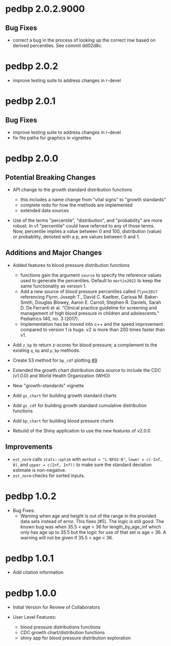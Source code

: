 # pedbp 2.0.2.9000

## Bug Fixes
* correct a bug in the process of looking up the correct row based on derived
  percentiles.  See commit dd02d8c.

# pedbp 2.0.2

* improve testing suite to address changes in r-devel

# pedbp 2.0.1

## Bug Fixes

* improve testing suite to address changes in r-devel
* fix file paths for graphics in vignettes

# pedbp 2.0.0

## Potential Breaking Changes

* API change to the growth standard distribution functions
  * this includes a name change from "vital signs" to "growth standards"
  * complete redo for how the methods are implemented
  * extended data sources

* Use of the terms "percentile", "distribution", and "probability" are more
  robust.  In v1 "percentile" could have referred to any of those terms.  Now,
  percentile implies a value between 0 and 100, distribution (value) or
  probability, denoted with a p, are values between 0 and 1.


## Additions and Major Changes

* Added features to blood pressure distribution functions
  * functions gain the argument `source` to specify the reference values used
    to generate the percentiles.  Default to `martin2022` to keep the same
    functionality as version 1.
  * Add a new source of blood pressure percentiles called `flynn2017` referencing
    Flynn, Joseph T., David C. Kaelber, Carissa M. Baker-Smith, Douglas Blowey,
    Aaron E. Carroll, Stephen R. Daniels, Sarah D. De Ferranti et al. "Clinical
    practice guideline for screening and management of high blood pressure in
    children and adolescents." Pediatrics 140, no. 3 (2017).
  * Implementation has be moved into c++ and the speed improvement compared to
    version 1 is huge.  v2 is more than 200 times faster than v1.

* Add `z_bp` to return z-scores for blood pressure; a complement to the
  existing `q_bp` and `p_bp` methods.

* Create S3 method for `bp_cdf` plotting [#9](https://github.com/dewittpe/pedbp/issues/9)

* Extended the growth chart distribution data source to include the CDC (v1.0.0)
  and World Health Organization (WHO)

* New "growth-standards" vignette

* Add `gs_chart` for building growth standard charts

* Add `gs_cdf` for building growth standard cumulative distribution functions

* Add `bp_chart` for building blood pressure charts

* Rebuild of the Shiny application to use the new features of v2.0.0

## Improvements

* `est_norm` calls `stats::optim` with `method = "L-BFGS-B"`, `lower = c(-Inf, 0)`, and `upper = c(Inf, Inf))` to make sure the standard deviation estimate is non-negative.
* `est_norm` checks for sorted inputs.

# pedbp 1.0.2

* Bug Fixes:
  - Warning when age and height is out of the range in the provided data sets
    instead of error.  This fixes (#5).  The logic is still good.  The known bug
    was when 35.5 < age < 36 for length_by_age_inf which only has age up to 35.5
    but the logic for use of that set is age < 36.  A warning will not be given
    if 35.5 < age < 36.


# pedbp 1.0.1

* Add citation information

# pedbp 1.0.0

* Initial Version for Review of Collaborators

* User Level Features:

  * blood pressure distributions functions
  * CDC growth chart/distribution functions
  * shiny app for blood pressure distribution exploration

